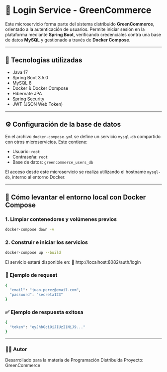 # 🔐 Login Service - GreenCommerce

Este microservicio forma parte del sistema distribuido **GreenCommerce**, orientado a la autenticación de usuarios. Permite iniciar sesión en la plataforma mediante **Spring Boot**, verificando credenciales contra una base de datos **MySQL** y gestionado a través de **Docker Compose**.

---

## 🚀 Tecnologías utilizadas

- Java 17  
- Spring Boot 3.5.0  
- MySQL 8  
- Docker & Docker Compose  
- Hibernate JPA  
- Spring Security  
- JWT (JSON Web Token)  

---

## ⚙️ Configuración de la base de datos

En el archivo `docker-compose.yml` se define un servicio `mysql-db` compartido con otros microservicios. Este contiene:

- Usuario: `root`  
- Contraseña: `root`  
- Base de datos: `greencommerce_users_db`  

El acceso desde este microservicio se realiza utilizando el hostname `mysql-db`, interno al entorno Docker.

---

## 🐳 Cómo levantar el entorno local con Docker Compose

### 1. Limpiar contenedores y volúmenes previos

```bash
docker-compose down -v
```

### 2. Construir e iniciar los servicios

```bash
docker-compose up --build
```

El servicio estará disponible en:
📍 http://localhost:8082/auth/login


### 🧪 Ejemplo de request

```bash
{
  "email": "juan.perez@email.com",
  "password": "secreta123"
}
```

### ✅ Ejemplo de respuesta exitosa

```bash
{
  "token": "eyJhbGciOiJIUzI1NiJ9..."
}
```

---

### 🧑‍💼 Autor
Desarrollado para la materia de Programación Distribuida
Proyecto: GreenCommerce
